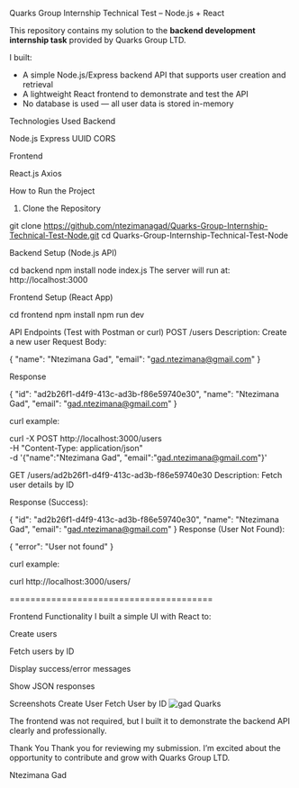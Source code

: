 Quarks Group Internship Technical Test – Node.js + React

This repository contains my solution to the **backend development internship task** provided by Quarks Group LTD.

I built:
- A simple Node.js/Express backend API that supports user creation and retrieval
- A lightweight React frontend to demonstrate and test the API
- No database is used — all user data is stored in-memory


Technologies Used
Backend

Node.js
Express
UUID
CORS

Frontend

React.js
Axios

How to Run the Project
1. Clone the Repository

git clone https://github.com/ntezimanagad/Quarks-Group-Internship-Technical-Test-Node.git
cd Quarks-Group-Internship-Technical-Test-Node

Backend Setup (Node.js API)

cd backend
npm install
node index.js
The server will run at:
http://localhost:3000

Frontend Setup (React App)

cd frontend
npm install
npm run dev


API Endpoints (Test with Postman or curl)
POST /users
Description: Create a new user
Request Body:

{
  "name": "Ntezimana Gad",
  "email": "gad.ntezimana@gmail.com"
}

Response

{
  "id": "ad2b26f1-d4f9-413c-ad3b-f86e59740e30",
  "name": "Ntezimana Gad",
  "email": "gad.ntezimana@gmail.com"
}

curl example:

curl -X POST http://localhost:3000/users \
-H "Content-Type: application/json" \
-d '{"name":"Ntezimana Gad", "email":"gad.ntezimana@gmail.com"}'

GET /users/ad2b26f1-d4f9-413c-ad3b-f86e59740e30
Description: Fetch user details by ID

Response (Success):

{
  "id": "ad2b26f1-d4f9-413c-ad3b-f86e59740e30",
  "name": "Ntezimana Gad",
  "email": "gad.ntezimana@gmail.com"
}
Response (User Not Found):

{
  "error": "User not found"
}

curl example:

curl http://localhost:3000/users/<user-id>

=======================================

Frontend Functionality
I built a simple UI with React to:

Create users

Fetch users by ID

Display success/error messages

Show JSON responses

Screenshots
 Create User
 Fetch User by ID
![gad Quarks](https://github.com/user-attachments/assets/b27032aa-b119-419c-a704-ee15d92b5325)


The frontend was not required, but I built it to demonstrate the backend API clearly and professionally.

Thank You
Thank you for reviewing my submission. I’m excited about the opportunity to contribute and grow with Quarks Group LTD.

Ntezimana Gad

